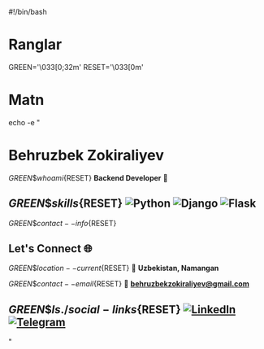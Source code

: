 #!/bin/bash

# Ranglar
GREEN='\033[0;32m'
RESET='\033[0m'

# Matn
echo -e "
# Behruzbek Zokiraliyev 

${GREEN}\$ whoami${RESET}
**Backend Developer** 🚀

${GREEN}\$ skills${RESET}
![Python](https://img.shields.io/badge/Python-3776AB?style=for-the-badge&logo=python&logoColor=white)
![Django](https://img.shields.io/badge/Django-092E20?style=for-the-badge&logo=django&logoColor=white)
![Flask](https://img.shields.io/badge/Flask-000000?style=for-the-badge&logo=flask&logoColor=white)
---

${GREEN}\$ contact --info${RESET}
## Let's Connect 🌐

${GREEN}\$ location --current${RESET}
📍 **Uzbekistan, Namangan**

${GREEN}\$ contact --email${RESET}
📧 **behruzbekzokiraliyev@gmail.com**

${GREEN}\$ ls ./social-links${RESET}
[![LinkedIn](https://img.shields.io/badge/LinkedIn-0077B5?style=for-the-badge&logo=linkedin&logoColor=white)](https://www.linkedin.com/in/behruzbek-zokiraliyev-34147b370/)
[![Telegram](https://img.shields.io/badge/Telegram-2CA5E0?style=for-the-badge&logo=telegram&logoColor=white)](https://t.me/behruzbekzokiraliyev)
---
"
